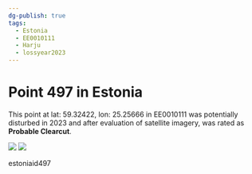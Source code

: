 ```yaml
---
dg-publish: true
tags:
  - Estonia
  - EE0010111
  - Harju
  - lossyear2023
---
```


# Point 497 in Estonia

This point at lat: 59.32422, lon: 25.25666 in EE0010111 was potentially disturbed in 2023 and after evaluation of satellite imagery, was rated as **Probable Clearcut**.

<div class='juxtapose' data-showcredits='false'>
<img src='https://baserow-backend-production20240528124524339000000001.s3.amazonaws.com/user_files/zMEu0qV0iOQhwJ3C65Eii7o6UC9dOzc5_da5d9691d7123bbaf6bf4625fe75dbcf97daf635fa03f095e3e265cf41a04b78.png' data-label='July 2021' />
<img src='https://baserow-backend-production20240528124524339000000001.s3.amazonaws.com/user_files/mBPYp6WRfgFpnGJSI3oopfbVo3vzq10f_f66244dd9cc34b83acfc3c4492f511f92ee0b62fa10bec9dad771bab1fc96ae6.png' data-label='June 2024' />
</div>

estoniaid497